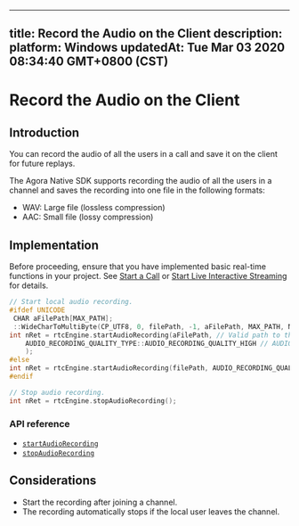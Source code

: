 
---
title: Record the Audio on the Client
description: 
platform: Windows
updatedAt: Tue Mar 03 2020 08:34:40 GMT+0800 (CST)
---
# Record the Audio on the Client
## Introduction

You can record the audio of all the users in a call and save it on the client for future replays. 

The Agora Native SDK supports recording the audio of all the users in a channel and saves the recording into one file in the following formats: 

- WAV: Large file (lossless compression)
- AAC: Small file (lossy compression)

## Implementation

Before proceeding, ensure that you have implemented basic real-time functions in your project. See [Start a  Call](../../en/Audio%20Broadcast/start_call_windows.md) or [Start Live Interactive Streaming](../../en/Audio%20Broadcast/start_live_windows.md) for details.

```C++
// Start local audio recording. 
#ifdef UNICODE
 CHAR aFilePath[MAX_PATH];
 ::WideCharToMultiByte(CP_UTF8, 0, filePath, -1, aFilePath, MAX_PATH, NULL, NULL);
int nRet = rtcEngine.startAudioRecording(aFilePath, // Valid path to the local recording file.
	AUDIO_RECORDING_QUALITY_TYPE::AUDIO_RECORDING_QUALITY_HIGH // AUDIO_RECORDING_QUALITY_HIGH|MEDIUM|LOW
	);
#else
int nRet = rtcEngine.startAudioRecording(filePath, AUDIO_RECORDING_QUALITY_TYPE::AUDIO_RECORDING_QUALITY_HIGH);
#endif

// Stop audio recording. 
int nRet = rtcEngine.stopAudioRecording();
```

### API reference

* [`startAudioRecording`](https://docs.agora.io/en/Audio%20Broadcast/API%20Reference/cpp/classagora_1_1rtc_1_1_i_rtc_engine.html#a3c05d82c97a9d63ebda116b9a1e5ca3f)
* [`stopAudioRecording`](https://docs.agora.io/en/Audio%20Broadcast/API%20Reference/cpp/classagora_1_1rtc_1_1_i_rtc_engine.html#adb392026425663e5b9f90fe90130e5a5)

## Considerations

- Start the recording after joining a channel.
- The recording automatically stops if the local user leaves the channel. 
